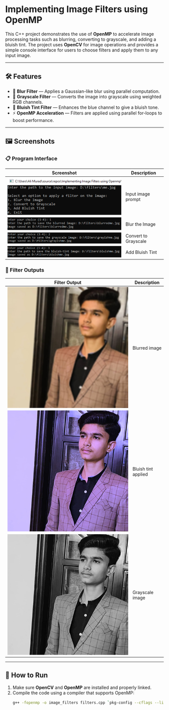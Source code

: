 # Implementing Image Filters using OpenMP

This C++ project demonstrates the use of **OpenMP** to accelerate image processing tasks such as blurring, converting to grayscale, and adding a bluish tint. The project uses **OpenCV** for image operations and provides a simple console interface for users to choose filters and apply them to any input image.

---

## 🛠️ Features

- 📸 **Blur Filter** — Applies a Gaussian-like blur using parallel computation.
- 🖤 **Grayscale Filter** — Converts the image into grayscale using weighted RGB channels.
- 💙 **Bluish Tint Filter** — Enhances the blue channel to give a bluish tone.
- ⚡ **OpenMP Acceleration** — Filters are applied using parallel for-loops to boost performance.

---

## 🖼️ Screenshots

### 📋 Program Interface
| Screenshot | Description |
|------------|-------------|
| ![Step 1](./filters/11.png) | Input image prompt |
| ![Step 2](./filters/12.png) | Blur the Image |
| ![Step 2](./filters/14.png) | Convert to Grayscale |
| ![Step 3](./filters/13.png) | Add Bluish Tint |

### 🧪 Filter Outputs

| Filter Output | Description |
|---------------|-------------|
| ![Output 1](./filters/blurredme.jpg) | Blurred image |
| ![Output 2](./filters/bluishme.jpg) | Bluish tint applied |
| ![Output 3](./filters/grayishme.jpg) | Grayscale image |

---

## 🚀 How to Run

1. Make sure **OpenCV** and **OpenMP** are installed and properly linked.
2. Compile the code using a compiler that supports OpenMP:
   ```bash
   g++ -fopenmp -o image_filters filters.cpp `pkg-config --cflags --libs opencv4`
